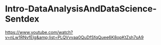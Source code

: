 # Intro-DataAnalysisAndDataScience-Sentdex
https://www.youtube.com/watch?v=nLw1RNvfElg&amp;list=PLQVvvaa0QuDfSfqQuee6K8opKtZsh7sA9
